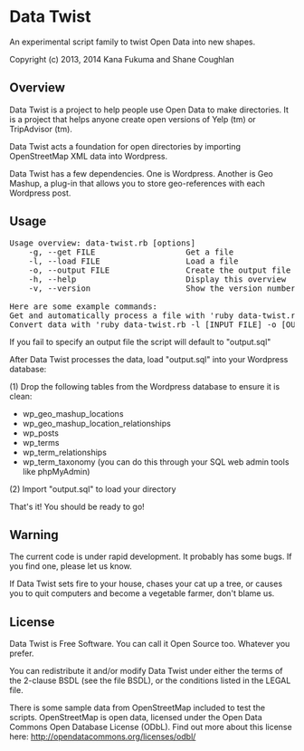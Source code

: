 Data Twist
==========

An experimental script family to twist Open Data into new shapes.

Copyright (c) 2013, 2014 Kana Fukuma and Shane Coughlan

Overview
--------

Data Twist is a project to help people use Open Data to make directories.
It is a project that helps anyone create open versions of Yelp (tm) or
TripAdvisor (tm).

Data Twist acts a foundation for open directories by importing OpenStreetMap
XML data into Wordpress.

Data Twist has a few dependencies. One is Wordpress. Another is Geo Mashup, a
plug-in that allows you to store geo-references with each Wordpress post.

Usage
-----

<pre>
Usage overview: data-twist.rb [options]
    -g, --get FILE                   Get a file
    -l, --load FILE                  Load a file
    -o, --output FILE                Create the output file
    -h, --help                       Display this overview
    -v, --version                    Show the version number

Here are some example commands:
Get and automatically process a file with 'ruby data-twist.rb -g URL'
Convert data with 'ruby data-twist.rb -l [INPUT FILE] -o [OUTPUT]'
</pre>

If you fail to specify an output file the script will default to "output.sql"

After Data Twist processes the data, load "output.sql" into your Wordpress 
database:

(1) Drop the following tables from the Wordpress database to ensure it is
clean:
 - wp_geo_mashup_locations
 - wp_geo_mashup_location_relationships
 - wp_posts
 - wp_terms
 - wp_term_relationships
 - wp_term_taxonomy
(you can do this through your SQL web admin tools like phpMyAdmin)

(2) Import "output.sql" to load your directory

That's it! You should be ready to go!

Warning
-------

The current code is under rapid development. It probably has some bugs. If you
find one, please let us know.

If Data Twist sets fire to your house, chases your cat up a tree, or causes
you to quit computers and become a vegetable farmer, don't blame us.

License
-------

Data Twist is Free Software. You can call it Open Source too. Whatever you
prefer.

You can redistribute it and/or modify Data Twist under either the terms of the
2-clause BSDL (see the file BSDL), or the conditions listed in the LEGAL file.

There is some sample data from OpenStreetMap included to test the scripts.
OpenStreetMap is open data, licensed under the Open Data Commons Open
Database License (ODbL). Find out more about this license here:
http://opendatacommons.org/licenses/odbl/